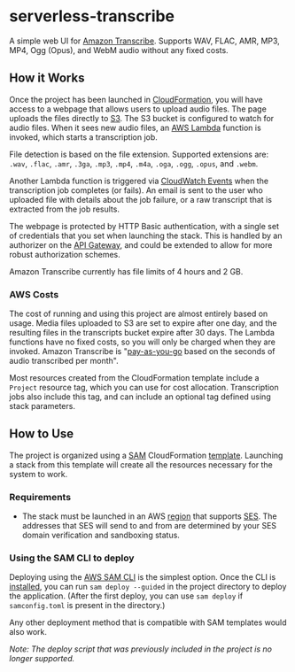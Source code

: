 # serverless-transcribe

A simple web UI for [Amazon Transcribe](https://aws.amazon.com/transcribe/). Supports WAV, FLAC, AMR, MP3, MP4, Ogg (Opus), and WebM audio without any fixed costs.

## How it Works

Once the project has been launched in [CloudFormation](https://aws.amazon.com/cloudformation/), you will have access to a webpage that allows users to upload audio files. The page uploads the files directly to [S3](https://aws.amazon.com/s3/). The S3 bucket is configured to watch for audio files. When it sees new audio files, an [AWS Lambda](https://aws.amazon.com/lambda/) function is invoked, which starts a transcription job.

File detection is based on the file extension. Supported extensions are: `.wav`, `.flac`, `.amr`, `.3ga`, `.mp3`, `.mp4`, `.m4a`, `.oga`, `.ogg`, `.opus`, and `.webm`.

Another Lambda function is triggered via [CloudWatch Events](https://docs.aws.amazon.com/AmazonCloudWatch/latest/events/WhatIsCloudWatchEvents.html) when the transcription job completes (or fails). An email is sent to the user who uploaded file with details about the job failure, or a raw transcript that is extracted from the job results.

The webpage is protected by HTTP Basic authentication, with a single set of credentials that you set when launching the stack. This is handled by an authorizer on the [API Gateway](https://aws.amazon.com/api-gateway/), and could be extended to allow for more robust authorization schemes.

Amazon Transcribe currently has file limits of 4 hours and 2 GB.

### AWS Costs

The cost of running and using this project are almost entirely based on usage. Media files uploaded to S3 are set to expire after one day, and the resulting files in the transcripts bucket expire after 30 days. The Lambda functions have no fixed costs, so you will only be charged when they are invoked. Amazon Transcribe is "[pay-as-you-go](https://aws.amazon.com/transcribe/pricing/) based on the seconds of audio transcribed per month".

Most resources created from the CloudFormation template include a `Project` resource tag, which you can use for cost allocation. Transcription jobs also include this tag, and can include an optional tag defined using stack parameters.

## How to Use

The project is organized using a [SAM](https://aws.amazon.com/serverless/sam/) CloudFormation [template](https://github.com/farski/serverless-transcribe/blob/master/template.yaml). Launching a stack from this template will create all the resources necessary for the system to work.

### Requirements

- The stack must be launched in an AWS [region](https://docs.aws.amazon.com/general/latest/gr/ses.html) that supports [SES](https://aws.amazon.com/ses/). The addresses that SES will send to and from are determined by your SES domain verification and sandboxing status.

### Using the SAM CLI to deploy

Deploying using the  [AWS SAM CLI](https://github.com/awslabs/aws-sam-cli) is the simplest option. Once the CLI is [installed](https://docs.aws.amazon.com/serverless-application-model/latest/developerguide/serverless-sam-cli-install.html), you can run `sam deploy --guided` in the project directory to deploy the application. (After the first deploy, you can use `sam deploy` if `samconfig.toml` is present in the directory.)

Any other deployment method that is compatible with SAM templates would also work.

_Note: The deploy script that was previously included in the project is no longer supported._
